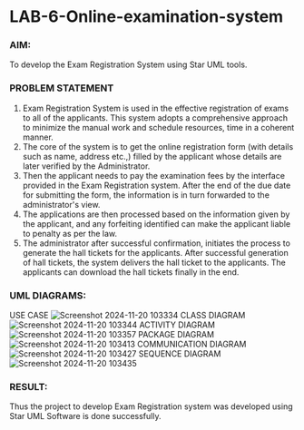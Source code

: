 # LAB-6-Online-examination-system
### AIM:
To develop the Exam Registration System using Star UML tools.
### PROBLEM STATEMENT
1. Exam Registration System is used in the effective registration of exams to all of the
applicants. This system adopts a comprehensive approach to minimize the manual work and
schedule resources, time in a coherent manner.
2. The core of the system is to get the online registration form (with details such as name,
address etc.,) filled by the applicant whose details are later verified by the Administrator.
3. Then the applicant needs to pay the examination fees by the interface provided in the
Exam Registration system. After the end of the due date for submitting the form, the
information is in turn forwarded to the administrator's view.
4. The applications are then processed based on the information given by the applicant,
and any forfeiting identified can make the applicant liable to penalty as per the law.
5. The administrator after successful confirmation, initiates the process to generate the
hall tickets for the applicants. After successful generation of hall tickets, the system delivers
the hall ticket to the applicants. The applicants can download the hall tickets finally in the end.
### UML DIAGRAMS:
USE CASE
![Screenshot 2024-11-20 103334](https://github.com/user-attachments/assets/08156487-43c3-4ac1-8c49-b45de6360f0b)
CLASS DIAGRAM
![Screenshot 2024-11-20 103344](https://github.com/user-attachments/assets/85ed4b3a-015e-4e08-a506-5df8f70c9862)
ACTIVITY DIAGRAM
![Screenshot 2024-11-20 103357](https://github.com/user-attachments/assets/077b13d0-c367-48ab-ac2c-541d15eacb4a)
PACKAGE DIAGRAM
![Screenshot 2024-11-20 103413](https://github.com/user-attachments/assets/b1556bfa-42f7-4f50-9168-cad1ce3c6446)
COMMUNICATION DIAGRAM
![Screenshot 2024-11-20 103427](https://github.com/user-attachments/assets/6cdac196-327f-4233-ad58-a57036b18bc9)
SEQUENCE DIAGRAM
![Screenshot 2024-11-20 103435](https://github.com/user-attachments/assets/a8a4905f-82fb-4762-a336-408e5ad69570)




### RESULT:
Thus the project to develop Exam Registration system was developed using Star UML
Software is done successfully.
